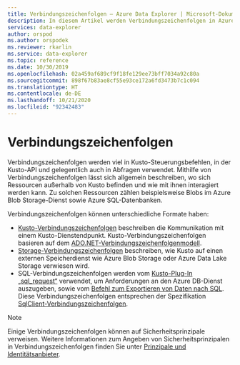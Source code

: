 ```yaml
---
title: Verbindungszeichenfolgen – Azure Data Explorer | Microsoft-Dokumentation
description: In diesem Artikel werden Verbindungszeichenfolgen in Azure Data Explorer beschrieben.
services: data-explorer
author: orspod
ms.author: orspodek
ms.reviewer: rkarlin
ms.service: data-explorer
ms.topic: reference
ms.date: 10/30/2019
ms.openlocfilehash: 02a459af689cf9f18fe129ee73bff7034a92c80a
ms.sourcegitcommit: 898f67b83ae8cf55e93ce172a6fd3473b7c1c094
ms.translationtype: HT
ms.contentlocale: de-DE
ms.lasthandoff: 10/21/2020
ms.locfileid: "92342483"
---
```

# <a name="connection-strings"></a>Verbindungszeichenfolgen

Verbindungszeichenfolgen werden viel in Kusto-Steuerungsbefehlen, in der Kusto-API und gelegentlich auch in Abfragen verwendet.
Mithilfe von Verbindungszeichenfolgen lässt sich allgemein beschreiben, wo sich Ressourcen außerhalb von Kusto befinden und wie mit ihnen interagiert werden kann. Zu solchen Ressourcen zählen beispielsweise Blobs im Azure Blob Storage-Dienst sowie Azure SQL-Datenbanken.

Verbindungszeichenfolgen können unterschiedliche Formate haben:

* [Kusto-Verbindungszeichenfolgen](./kusto.md) beschreiben die Kommunikation mit einem Kusto-Dienstendpunkt.
  Kusto-Verbindungszeichenfolgen basieren auf dem [ADO.NET-Verbindungszeichenfolgenmodell](/dotnet/framework/data/adonet/connection-string-syntax).
* [Storage-Verbindungszeichenfolgen](./storage.md) beschreiben, wie Kusto auf einen externen Speicherdienst wie Azure Blob Storage oder Azure Data Lake Storage verwiesen wird.
* SQL-Verbindungszeichenfolgen werden vom [Kusto-Plug-In „sql_request“](../../query/sqlrequestplugin.md) verwendet, um Anforderungen an den Azure DB-Dienst auszugeben, sowie vom [Befehl zum Exportieren von Daten nach SQL](../../management/data-export/export-data-to-sql.md).  
  Diese Verbindungszeichenfolgen entsprechen der Spezifikation [SqlClient-Verbindungszeichenfolgen](/dotnet/framework/data/adonet/connection-string-syntax#sqlclient-connection-strings).

> [!NOTE]
> Einige Verbindungszeichenfolgen können auf Sicherheitsprinzipale verweisen. Weitere Informationen zum Angeben von Sicherheitsprinzipalen in Verbindungszeichenfolgen finden Sie unter [Prinzipale und Identitätsanbieter](../../management/access-control/principals-and-identity-providers.md).